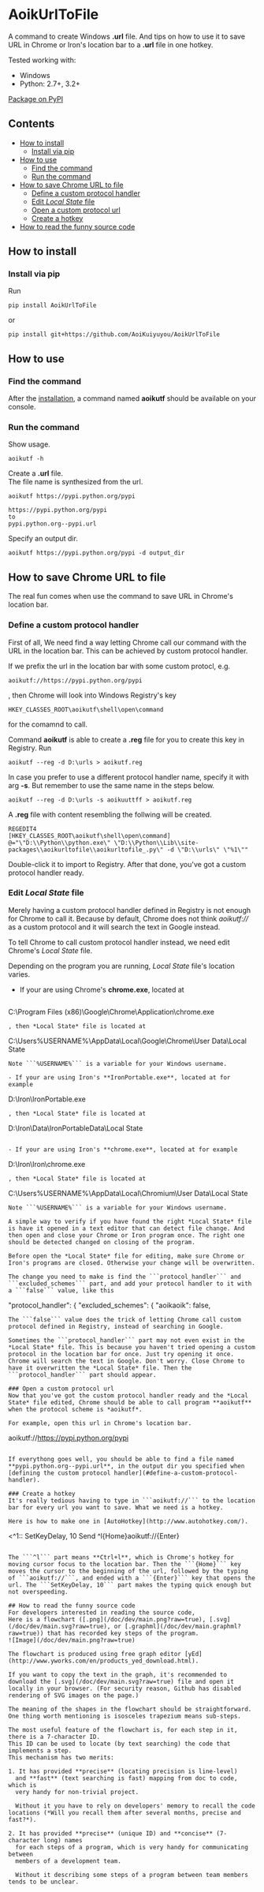 # AoikUrlToFile
A command to create Windows **.url** file. And tips on how to use it to save URL in Chrome or Iron's location bar to a **.url** file in one hotkey.

Tested working with:
- Windows  
- Python: 2.7+, 3.2+

[Package on PyPI](https://pypi.python.org/pypi/AoikUrlToFile)

## Contents
- [How to install](#how-to-install)
  - [Install via pip](#install-via-pip)
- [How to use](#how-to-use)
  - [Find the command](#find-the-command)
  - [Run the command](#run-the-command)
- [How to save Chrome URL to file](#how-to-save-chrome-url-to-file)
  - [Define a custom protocol handler](#define-a-custom-protocol-handler)
  - [Edit *Local State* file](#edit-local-state-file)
  - [Open a custom protocol url](#open-a-custom-protocol-url)
  - [Create a hotkey](#create-a-hotkey)
- [How to read the funny source code](#how-to-read-the-funny-source-code)


## How to install

### Install via pip
Run
```
pip install AoikUrlToFile
```
or
```
pip install git+https://github.com/AoiKuiyuyou/AoikUrlToFile
```

## How to use
### Find the command
After the [installation](#how-to-install), a command named **aoikutf** should be available on your console.

### Run the command
Show usage.
```
aoikutf -h
```

Create a **.url** file.  
The file name is synthesized from the url.
```
aoikutf https://pypi.python.org/pypi
```
```
https://pypi.python.org/pypi
to
pypi.python.org--pypi.url
```

Specify an output dir.
```
aoikutf https://pypi.python.org/pypi -d output_dir
```

## How to save Chrome URL to file
The real fun comes when use the command to save URL in Chrome's location bar.

### Define a custom protocol handler
First of all, We need find a way letting Chrome call our command with the URL in the location bar. This can be achieved by custom protocol handler.

If we prefix the url in the location bar with some custom protocl, e.g.
```
aoikutf://https://pypi.python.org/pypi
```
, then Chrome will look into Windows Registry's key
```
HKEY_CLASSES_ROOT\aoikutf\shell\open\command
```
for the comamnd to call.

Command **aoikutf** is able to create a **.reg** file for you to create this key in Registry. Run
```
aoikutf --reg -d D:\urls > aoikutf.reg
```
In case you prefer to use a different protocol handler name, specify it with arg **-s**. But remember to use the same name in the steps below.
```
aoikutf --reg -d D:\urls -s aoikuuttff > aoikutf.reg
```

A **.reg** file with content resembling the follwing will be created.
```
REGEDIT4
[HKEY_CLASSES_ROOT\aoikutf\shell\open\command]
@="\"D:\\Python\\python.exe\" \"D:\\Python\\Lib\\site-packages\\aoikurltofile\\aoikurltofile_.py\" -d \"D:\\urls\" \"%1\""
```

Double-click it to import to Registry. After that done, you've got a custom protocol handler ready.

### Edit *Local State* file
Merely having a custom protocol handler defined in Registry is not enough for Chrome to call it. Because by default, Chrome does not think *aoikutf://* as a custom protocol and it will search the text in Google instead.

To tell Chrome to call custom protocol handler instead, we need edit Chrome's *Local State* file.

Depending on the program you are running, *Local State* file's location varies.

- If your are using Chrome's **chrome.exe**, located at
  ```
C:\Program Files (x86)\Google\Chrome\Application\chrome.exe
  ```
  , then *Local State* file is located at
  ```
C:\Users\%USERNAME%\AppData\Local\Google\Chrome\User Data\Local State
  ```
  Note ```%USERNAME%``` is a variable for your Windows username.
  
- If your are using Iron's **IronPortable.exe**, located at for example
  ```
D:\Iron\IronPortable.exe
  ```
  , then *Local State* file is located at
  ```
D:\Iron\Data\IronPortableData\Local State
  ```
  
- If your are using Iron's **chrome.exe**, located at for example  
  ```
D:\Iron\Iron\chrome.exe
  ```  
  , then *Local State* file is located at  
  ```
C:\Users\%USERNAME%\AppData\Local\Chromium\User Data\Local State
  ```  
  Note ```%USERNAME%``` is a variable for your Windows username.

A simple way to verify if you have found the right *Local State* file is have it opened in a text editor that can detect file change. And then open and close your Chrome or Iron program once. The right one should be detected changed on closing of the program.

Before open the *Local State* file for editing, make sure Chrome or Iron's programs are closed. Otherwise your change will be overwritten.

The change you need to make is find the ```protocol_handler``` and ```excluded_schemes``` part, and add your protocol handler to it with a ```false``` value, like this
```
"protocol_handler": {
  "excluded_schemes": {
     "aoikaoik": false,
```
The ```false``` value does the trick of letting Chrome call custom protocol defined in Registry, instead of searching in Google.

Sometimes the ```protocol_handler``` part may not even exist in the *Local State* file. This is because you haven't tried opening a custom protocol in the location bar for once. Just try opening it once. Chrome will search the text in Google. Don't worry. Close Chrome to have it overwritten the *Local State* file. Then the ```protocol_handler``` part should appear.

### Open a custom protocol url
Now that you've got the custom protocol handler ready and the *Local State* file edited, Chrome should be able to call program **aoikutf** when the protocol scheme is *aoikutf*.

For example, open this url in Chrome's location bar.
```
aoikutf://https://pypi.python.org/pypi
```

If everythong goes well, you should be able to find a file named **pypi.python.org--pypi.url**, in the output dir you specified when [defining the custom protocol handler](#define-a-custom-protocol-handler).

### Create a hotkey
It's really tedious having to type in ```aoikutf://``` to the location bar for every url you want to save. What we need is a hotkey.

Here is how to make one in [AutoHotkey](http://www.autohotkey.com/).
```
<^1::
SetKeyDelay, 10
Send ^l{Home}aoikutf://{Enter}
```

The ```^l``` part means **Ctrl+l**, which is Chrome's hotkey for moving cursor focus to the location bar. Then the ```{Home}``` key moves the cursor to the beginning of the url, followed by the typing of ```aoikutf://```, and ended with a ```{Enter}``` key that opens the url. The ```SetKeyDelay, 10``` part makes the typing quick enough but not overspeeding.

## How to read the funny source code
For developers interested in reading the source code,  
Here is a flowchart ([.png](/doc/dev/main.png?raw=true), [.svg](/doc/dev/main.svg?raw=true), or [.graphml](/doc/dev/main.graphml?raw=true)) that has recorded key steps of the program.  
![Image](/doc/dev/main.png?raw=true)

The flowchart is produced using free graph editor [yEd](http://www.yworks.com/en/products_yed_download.html).

If you want to copy the text in the graph, it's recommended to download the [.svg](/doc/dev/main.svg?raw=true) file and open it locally in your browser. (For security reason, Github has disabled rendering of SVG images on the page.)

The meaning of the shapes in the flowchart should be straightforward.  
One thing worth mentioning is isosceles trapezium means sub-steps.

The most useful feature of the flowchart is, for each step in it,
there is a 7-character ID.  
This ID can be used to locate (by text searching) the code that implements a step.  
This mechanism has two merits:

1. It has provided **precise** (locating precision is line-level)
  and **fast** (text searching is fast) mapping from doc to code, which is
  very handy for non-trivial project.

  Without it you have to rely on developers' memory to recall the code locations (*Will you recall them after several months, precise and fast?*).

2. It has provided **precise** (unique ID) and **concise** (7-character long) names
  for each steps of a program, which is very handy for communicating between
  members of a development team.

  Without it describing some steps of a program between team members tends to be unclear.
